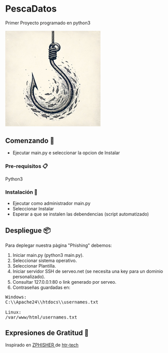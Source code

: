 # PescaDatos
Primer Proyecto programado en python3
<br>
<br>
<img  width="60%" src=imagen.jpeg> 
## Comenzando 🚀

- Ejecutar main.py e seleccionar la opcion de Instalar

### Pre-requisitos 📋

Python3


### Instalación 🔧

- Ejecutar como administrador main.py
- Seleccionar Instalar
- Esperar a que se instalen las debendencias (script automatizado)


## Despliegue 📦
Para deplegar nuestra pàgina "Phishing" debemos:
1) Iniciar main.py (python3 main.py).
2) Seleccionar sistema operativo.
3) Seleccionar Plantilla.
4) Iniciar servidor SSH de serveo.net (se necesita una key para un dominio personalizado).
5) Consultar 127.0.0.1:80 o link generado por serveo.
6) Contraseñas guardadas en:
<pre>
Windows:
C:\\Apache24\\htdocs\\usernames.txt
  
Linux:
/var/www/html/usernames.txt
</pre>


## Expresiones de Gratitud 🎁
Inspirado en  <a href="https://github.com/htr-tech/zphisher"> ZPHISHER </a> de  <a href="https://github.com/htr-tech"> htr-tech </a>

